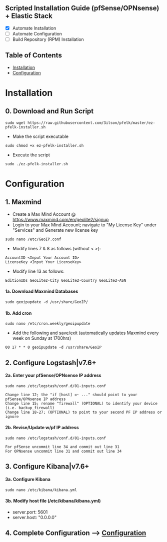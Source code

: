 ## Scripted Installation Guide (pfSense/OPNsense) + Elastic Stack 
- [x] Automate Installation
- [ ] Automate Configuration 
- [ ] Build Repository (RPM) Installation

## Table of Contents
- [Installation](#installation)
- [Configuration](#configuration)

# Installation

## 0. Download and Run Script
```
sudo wget https://raw.githubusercontent.com/3ilson/pfelk/master/ez-pfelk-installer.sh
```
- Make the script executable 
```
sudo chmod +x ez-pfelk-installer.sh
```
- Execute the script 
```
sudo ./ez-pfelk-installer.sh
```

# Configuration 

## 1. Maxmind
- Create a Max Mind Account @ https://www.maxmind.com/en/geolite2/signup
- Login to your Max Mind Account; navigate to "My License Key" under "Services" and Generate new license key
```
sudo nano /etc/GeoIP.conf
```
- Modify lines 7 & 8 as follows (without < >):
```
AccountID <Input Your Account ID>
LicenseKey <Input Your LicenseKey>
```
- Modify line 13 as follows:
```
EditionIDs GeoLite2-City GeoLite2-Country GeoLite2-ASN
```
#### 1a. Download Maxmind Databases
```
sudo geoipupdate -d /usr/share/GeoIP/
```

#### 1b. Add cron 
```
sudo nano /etc/cron.weekly/geoipupdate
```
- Add the following and save/exit (automatically updates Maxmind every week on Sunday at 1700hrs)
```
00 17 * * 0 geoipupdate -d /usr/share/GeoIP
```
## 2. Configure Logstash|v7.6+
#### 2a. Enter your pfSense/OPNsense IP address 
`sudo nano /etc/logstash/conf.d/01-inputs.conf`
```
Change line 12; the "if [host] =~ ..." should point to your pfSense/OPNsense IP address
Change line 15; rename "firewall" (OPTIONAL) to identify your device (i.e. backup_firewall)
Change line 18-27; (OPTIONAL) to point to your second PF IP address or ignore
```

#### 2b. Revise/Update w/pf IP address 
`sudo nano /etc/logstash/conf.d/01-inputs.conf`
```
For pfSense uncommit line 34 and commit out line 31
For OPNsense uncommit line 31 and commit out line 34
```
## 3. Configure Kibana|v7.6+
#### 3a. Configure Kibana
```
sudo nano /etc/kibana/kibana.yml
```
#### 3b. Modify host file (/etc/kibana/kibana.yml)
- server.port: 5601
- server.host: "0.0.0.0"

## 4. Complete Configuration --> [Configuration](configuration.md)
